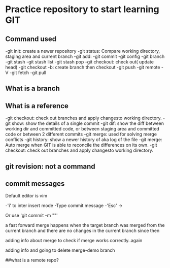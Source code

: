 # Practice repository to start learning GIT

## Command used
-git init: create a newer repository
-git status: Compare working directory, staging area and current branch
-git add:
-git commit
-git config
-git branch
-git stash
-git stash list
-git stash pop
-git checkout: check out( update head)
-git checkout -b: create branch then checkout
-git push
-git remote -V
-git fetch
-git pull

## What is a branch

## What is a reference

-git checkout: check out branches and apply changesto working directory.
-git show: show the details of a single commit
-git dif: show the diff between working dir and committed code, or between staging area and committed code or between 2 different commits
-git merge: used for solving merge conflicts
-git history: show a newer history of aka log of the file
-git merge: Auto merge when GIT is able to reconcile the differences on its own.
-git checkout: check out branches and apply changesto working directory.
## git revision: not a command
## commit messages

Default editor is vim

-'i' to inter insert mode
-Type commit message
-'Esc' ->

Or use 'git commit -m ""'

a fast forward merge happens when the target branch was merged from the current branch and there are no changes in the current branch since then

adding info about merge to check if merge works correctly..again

adding info and going to delete merge-demo branch

##what is a remote repo?
